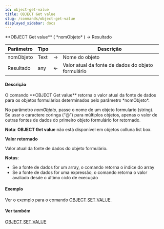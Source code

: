 ```yaml
---
id: object-get-value
title: OBJECT Get value
slug: /commands/object-get-value
displayed_sidebar: docs
---
```


<!--REF #_command_.OBJECT Get value.Syntax-->**OBJECT Get value** ( *nomObjeto* ) -> Resultado<!-- END REF-->
<!--REF #_command_.OBJECT Get value.Params-->
| Parâmetro | Tipo |  | Descrição |
| --- | --- | --- | --- |
| nomObjeto | Text | &#8594;  | Nome do objeto |
| Resultado | any | &#8592; | Valor atual da fonte de dados do objeto formulário |

<!-- END REF-->

#### Descrição 

<!--REF #_command_.OBJECT Get value.Summary-->O comando **OBJECT Get value** retorna o valor atual da fonte de dados para os objetos formulários determinados pelo parâmetro *nomObjeto*.<!-- END REF-->

No parâmetro *nomObjeto*, passe o nome de um objeto formulario (string). Se usar o caractere coringa (“@”) para múltiplos objetos, apenas o valor de outras fontes de dados do primeiro objeto formulário for retornado.

**Nota**: **OBJECT Get value** não está disponível em objetos colluna list box.

**Valor retornado**

Valor atual da fonte de dados do objeto formulário. 

**Notas**:

* Se a fonte de dados for um array, o comando retorna o índice do array
* Se a fonte de dados for uma expressão, o comando retorna o valor avaliado desde o último ciclo de execução

#### Exemplo 

Ver o exemplo para o comando [OBJECT SET VALUE](object-set-value.md). 

#### Ver também 

[OBJECT SET VALUE](object-set-value.md)  